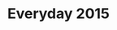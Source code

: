 ---
layout: default
title: "Everyday 2015"
category: "catalog"
pdf: EVERYDAY_SUPPLemENT1.pdf
cover: EVERYDAY_SUPPLemENT1-cover.jpg
---
